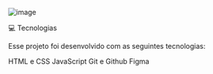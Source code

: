 
![image](https://github.com/rafaeldotdev/DevLinks/assets/83291276/7de2cb73-762e-4546-9833-d069f687ce04)


💻 Tecnologias

Esse projeto foi desenvolvido com as seguintes tecnologias:

HTML e CSS
JavaScript
Git e Github
Figma
